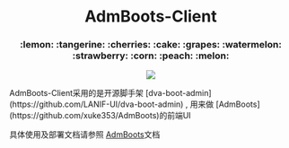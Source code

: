 <h1 align="center">AdmBoots-Client</h1>
<h3 align="center">:lemon: :tangerine: :cherries: :cake: :grapes: :watermelon: :strawberry: :corn: :peach: :melon:</h3>
<p align="center">
  <img src="https://img.shields.io/badge/license-MIT-brightgreen.svg">
</p>
AdmBoots-Client采用的是开源脚手架 [dva-boot-admin](https://github.com/LANIF-UI/dva-boot-admin) , 用来做 [AdmBoots](https://github.com/xuke353/AdmBoots)的前端UI

  具体使用及部署文档请参照 [AdmBoots](https://github.com/xuke353/AdmBoots)文档
